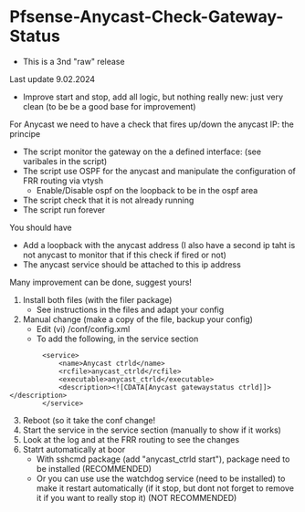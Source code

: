 # Pfsense-Anycast-Check-Gateway-Status
- This is a 3nd "raw" release

Last update 9.02.2024
- Improve start and stop, add all logic, but nothing really new: just very clean (to be be a good base for improvement)

For Anycast we need to have a check that fires up/down the anycast IP: the principe
- The script monitor the gateway on the a defined interface: (see varibales in the script)
- The script use OSPF for the anycast and manipulate the configuration of FRR routing via vtysh
    - Enable/Disable ospf on the loopback to be in the ospf area 
- The script check that it is not already running
- The script run forever 

You should have
- Add a loopback with the anycast address (I also have a second ip taht is not anycast to monitor that if this check if fired or not) 
- The anycast service should be attached to this ip address

Many improvement can be done, suggest yours!

1. Install both files (with the filer package)
   - See instructions in the files and adapt your config
2. Manual change (make a copy of the file, backup your config)
   - Edit (vi) /conf/config.xml 
   - To add the following, in the service section
```
		<service>
			<name>Anycast ctrld</name>
			<rcfile>anycast_ctrld</rcfile>
			<executable>anycast_ctrld</executable>
			<description><![CDATA[Anycast gatewaystatus ctrld]]></description>
		</service>
```
3. Reboot (so it take the conf change!
4. Start the service in the service section (manually to show if it works)
5. Look at the log and at the FRR routing to see the changes
6. Statrt automatically at boor
   - With sshcmd package (add "anycast_ctrld start"), package need to be installed (RECOMMENDED)
   - Or you can use use the watchdog service (need to be installed) to make it restart automatically (if it stop, but dont not forget to remove it if you want to really stop it) (NOT RECOMMENDED)
